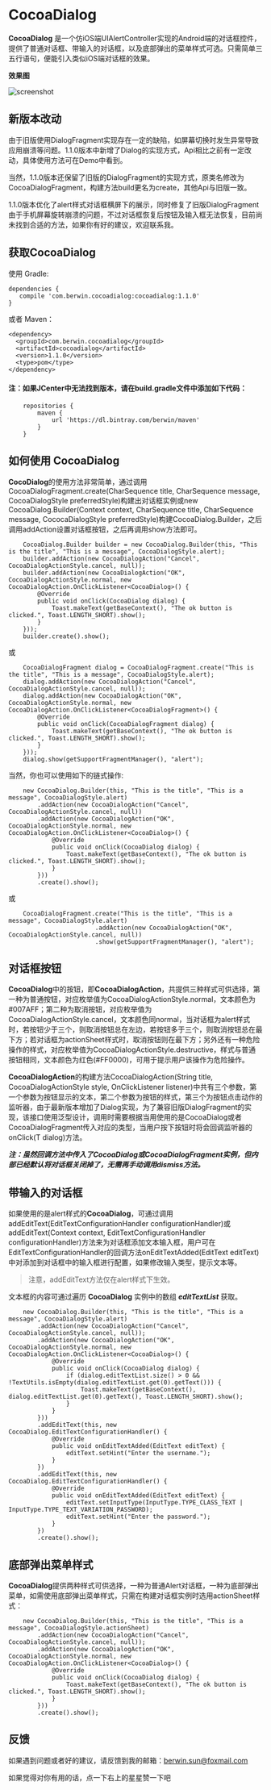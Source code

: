 # CocoaDialog

**CocoaDialog** 是一个仿iOS端UIAlertController实现的Android端的对话框控件，提供了普通对话框、带输入的对话框，以及底部弹出的菜单样式可选。只需简单三五行语句，便能引入类似iOS端对话框的效果。  

**效果图**  

![screenshot](https://github.com/swx007/CocoaDialog/blob/master/screenshot/screenshot.gif)

## 新版本改动

由于旧版使用DialogFragment实现存在一定的缺陷，如屏幕切换时发生异常导致应用崩溃等问题。1.1.0版本中新增了Dialog的实现方式，Api相比之前有一定改动，具体使用方法可在Demo中看到。

当然，1.1.0版本还保留了旧版的DialogFragment的实现方式，原类名修改为CocoaDialogFragment，构建方法build更名为create，其他Api与旧版一致。

1.1.0版本优化了alert样式对话框横屏下的展示，同时修复了旧版DialogFragment由于手机屏幕旋转崩溃的问题，不过对话框恢复后按钮及输入框无法恢复，目前尚未找到合适的方法，如果你有好的建议，欢迎联系我。


## 获取CocoaDialog

使用 Gradle:

```
dependencies {
   compile 'com.berwin.cocoadialog:cocoadialog:1.1.0'
}
```

或者 Maven：

```
<dependency>
  <groupId>com.berwin.cocoadialog</groupId>
  <artifactId>cocoadialog</artifactId>
  <version>1.1.0</version>
  <type>pom</type>
</dependency>
```

#### 注：如果JCenter中无法找到版本，请在build.gradle文件中添加如下代码：

```
	repositories {
        maven {
            url 'https://dl.bintray.com/berwin/maven'
        }
	}
```

## 如何使用 CocoaDialog

**CocoDialog**的使用方法非常简单，通过调用CocoaDialogFragment.create(CharSequence title, CharSequence message, CocoaDialogStyle preferredStyle)构建出对话框实例或new CocoaDialog.Builder(Context context, CharSequence title, CharSequence message, CococaDialogStyle preferredStyle)构建CocoaDialog.Builder，之后调用addAction设置对话框按钮，之后再调用show方法即可。

```
    CocoaDialog.Builder builder = new CocoaDialog.Builder(this, "This is the title", "This is a message", CocoaDialogStyle.alert);  
    builder.addAction(new CocoaDialogAction("Cancel", CocoaDialogActionStyle.cancel, null));
    builder.addAction(new CocoaDialogAction("OK", CocoaDialogActionStyle.normal, new CocoaDialogAction.OnClickListener<CocoaDialog>() {
        @Override
        public void onClick(CocoaDialog dialog) {
            Toast.makeText(getBaseContext(), "The ok button is clicked.", Toast.LENGTH_SHORT).show();
        }
    }));
    builder.create().show();
```

或

```
	CocoaDialogFragment dialog = CocoaDialogFragment.create("This is the title", "This is a message", CocoaDialogStyle.alert);
	dialog.addAction(new CocoaDialogAction("Cancel", CocoaDialogActionStyle.cancel, null));
    dialog.addAction(new CocoaDialogAction("OK", CocoaDialogActionStyle.normal, new CocoaDialogAction.OnClickListener<CocoaDialogFragment>() {
        @Override
        public void onClick(CocoaDialogFragment dialog) {
            Toast.makeText(getBaseContext(), "The ok button is clicked.", Toast.LENGTH_SHORT).show();
        }
    }));
    dialog.show(getSupportFragmentManager(), "alert");

```

当然，你也可以使用如下的链式操作:


```
	new CocoaDialog.Builder(this, "This is the title", "This is a message", CocoaDialogStyle.alert)
    	.addAction(new CocoaDialogAction("Cancel", CocoaDialogActionStyle.cancel, null))
    	.addAction(new CocoaDialogAction("OK", CocoaDialogActionStyle.normal, new CocoaDialogAction.OnClickListener<CocoaDialog>() {
        	@Override
        	public void onClick(CocoaDialog dialog) {
            	Toast.makeText(getBaseContext(), "The ok button is clicked.", Toast.LENGTH_SHORT).show();
        	}
    	}))
    	.create().show();

```

或

```
	CocoaDialogFragment.create("This is the title", "This is a message", CocoaDialogStyle.alert)
                        .addAction(new CocoaDialogAction("OK", CocoaDialogActionStyle.cancel, null))
                        .show(getSupportFragmentManager(), "alert");
```

## 对话框按钮

**CocoaDialog**中的按钮，即**CocoaDialogAction**，共提供三种样式可供选择，第一种为普通按钮，对应枚举值为CocoaDialogActionStyle.normal，文本颜色为#007AFF；第二种为取消按钮，对应枚举值为CocoaDialogActionStyle.cancel，文本颜色同normal，当对话框为alert样式时，若按钮少于三个，则取消按钮总在左边，若按钮多于三个，则取消按钮总在最下方；若对话框为actionSheet样式时，取消按钮则在最下方；另外还有一种危险操作的样式，对应枚举值为CocoaDialogActionStyle.destructive，样式与普通按钮相同，文本颜色为红色(#FF0000)，可用于提示用户该操作为危险操作。  

**CocoaDialogAction**的构建方法CocoaDialogAction(String title, CocoaDialogActionStyle style, OnClickListener listener)中共有三个参数，第一个参数为按钮显示的文本，第二个参数为按钮的样式，第三个为按钮点击动作的监听器，由于最新版本增加了Dialog实现，为了兼容旧版DialogFragment的实现，该接口使用泛型设计，调用时需要根据当用使用的是CocoaDialog或者CocoaDialogFragment传入对应的类型，当用户按下按钮时将会回调监听器的onClick<T>(T dialog)方法。

***注：虽然回调方法中传入了CocoaDialog或CocoaDialogFragment实例，但内部已经默认将对话框关闭掉了，无需再手动调用dismiss方法。***


## 带输入的对话框

如果使用的是alert样式的**CocoaDialog**，可通过调用addEditText(EditTextConfigurationHandler configurationHandler)或addEditText(Context context, EditTextConfigurationHandler configurationHandler)方法来为对话框添加文本输入框，用户可在EditTextConfigurationHandler的回调方法onEditTextAdded(EditText editText)中对添加到对话框中的输入框进行配置，如果修改输入类型，提示文本等。

> 注意，addEditText方法仅在alert样式下生效。  

文本框的内容可通过遍历 **CocoaDialog** 实例中的数组 ***editTextList*** 获取。

```
    new CocoaDialog.Builder(this, "This is the title", "This is a message", CocoaDialogStyle.alert)
    	.addAction(new CocoaDialogAction("Cancel", CocoaDialogActionStyle.cancel, null));
    	.addAction(new CocoaDialogAction("OK", CocoaDialogActionStyle.normal, new CocoaDialogAction.OnClickListener<CocoaDialog>() {
        	@Override
        	public void onClick(CocoaDialog dialog) {
            	if (dialog.editTextList.size() > 0 && !TextUtils.isEmpty(dialog.editTextList.get(0).getText())) {
                	Toast.makeText(getBaseContext(), dialog.editTextList.get(0).getText(), Toast.LENGTH_SHORT).show();
            	}
        	}
    	}))
    	.addEditText(this, new CocoaDialog.EditTextConfigurationHandler() {
        	@Override
        	public void onEditTextAdded(EditText editText) {
            	editText.setHint("Enter the username.");
        	}
    	})
    	.addEditText(this, new CocoaDialog.EditTextConfigurationHandler() {
        	@Override
        	public void onEditTextAdded(EditText editText) {
            	editText.setInputType(InputType.TYPE_CLASS_TEXT | InputType.TYPE_TEXT_VARIATION_PASSWORD);
            	editText.setHint("Enter the password.");
        	}
    	})
    	.create().show();
```


## 底部弹出菜单样式

**CocoaDialog**提供两种样式可供选择，一种为普通Alert对话框，一种为底部弹出菜单，如需使用底部弹出菜单样式，只需在构建对话框实例时选用actionSheet样式：

```
    new CocoaDialog.Builder(this, "This is the title", "This is a message", CocoaDialogStyle.actionSheet)
    	.addAction(new CocoaDialogAction("Cancel", CocoaDialogActionStyle.cancel, null));
    	.addAction(new CocoaDialogAction("OK", CocoaDialogActionStyle.normal, new CocoaDialogAction.OnClickListener<CocoaDialog>() {
        	@Override
        	public void onClick(CocoaDialog dialog) {
            	Toast.makeText(getBaseContext(), "The ok button is clicked.", Toast.LENGTH_SHORT).show();
        	}
    	}))
    	.create().show();
```


## 反馈

如果遇到问题或者好的建议，请反馈到我的邮箱：berwin.sun@foxmail.com

如果觉得对你有用的话，点一下右上的星星赞一下吧
